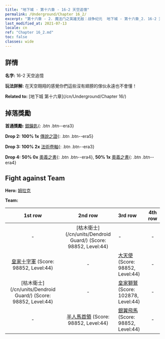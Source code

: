 ```yaml
---
title: "地下城 - 第十六章 - 16-2 天空追憶"
permalink: /Underground/Chapter 16_2/
excerpt: "第十六章 - 2. 魔法门之英雄无敌：战争纪元  地下城 - 第十六章_2. 16-2 天空追憶"
last_modified_at: 2021-07-13
locale: cn
ref: "Chapter 16_2.md"
toc: false
classes: wide
---
```


## 詳情

 **名字:** 16-2 天空追憶

 **玩法詳解:**       在天空翱翔的感覺你們這些沒有翅膀的傢伙永遠也不會懂！

 **Related to:** [地下城 第十六章](/cn/Underground/Chapter 16/)

## 掉落獎勵

 **首通獎勵:** [銀鑰匙](/cn/Items/con_693/){: .btn .btn--era3}

 **Drop 2:** **100% 1x** [傳說之證](/cn/Items/mat_67/){: .btn .btn--era5}

 **Drop 3:** **100% 2x** [法術卷軸](/cn/Items/con_694/){: .btn .btn--era3}

 **Drop 4:** **50% 0x** [奧義之書](/cn/Items/mat_60/){: .btn .btn--era4}, **50% 1x** [奧義之書](/cn/Items/mat_60/){: .btn .btn--era4}


## Fight against Team
 **Hero:** [姆拉克](/cn/heroes/Mullich/)

 **Team:**


  | 1st row | 2nd row | 3rd row | 4th row |
  |:----:|:----:|:----|:----:|
  | - | [枯木衛士](/cn/units/Dendroid Guard/) (Score: 98852, Level:44)  | - | - |
  | [皇家十字軍](/cn/units/Swordsman/) (Score: 98852, Level:44)  | - | [大天使](/cn/units/Angel/) (Score: 98852, Level:44)  | - |
  | [枯木衛士](/cn/units/Dendroid Guard/) (Score: 98852, Level:44)  | - | [皇家獅鷲](/cn/units/Griffin/) (Score: 102878, Level:44)  | - |
  | - | [半人馬首領](/cn/units/Centaur/) (Score: 98852, Level:44)  | [銀翼飛馬](/cn/units/Pegasus/) (Score: 98852, Level:44)  | - |


